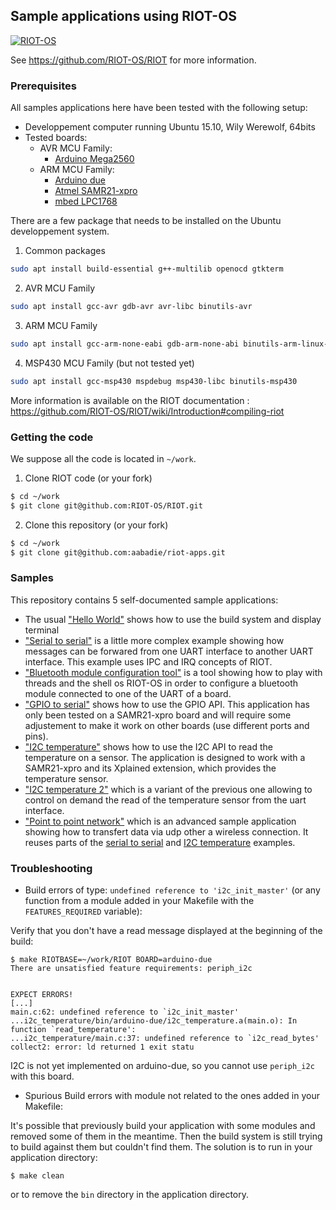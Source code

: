 ## Sample applications using RIOT-OS


[![RIOT-OS](http://www.riot-os.org/images/logo-menu.png)](http://www.riot-os.org)

See https://github.com/RIOT-OS/RIOT for more information.

### Prerequisites

All samples applications here have been tested with the following setup:
* Developpement computer running Ubuntu 15.10, Wily Werewolf, 64bits
* Tested boards:
  * AVR MCU Family:
    * [Arduino Mega2560](https://github.com/RIOT-OS/RIOT/wiki/Board%3A-Arduino-Mega2560)
  * ARM MCU Family:
    * [Arduino due](https://github.com/RIOT-OS/RIOT/wiki/Board%3A-Arduino-Due)
    * [Atmel SAMR21-xpro](https://github.com/RIOT-OS/RIOT/wiki/Board%3A-SAMR21-xpro)
    * [mbed LPC1768](https://github.com/RIOT-OS/RIOT/wiki/Board%3A-mbed_lpc1768)

There are a few package that needs to be installed on the Ubuntu developpement system.

  1. Common packages

```bash
sudo apt install build-essential g++-multilib openocd gtkterm
```

  2. AVR MCU Family

```bash
sudo apt install gcc-avr gdb-avr avr-libc binutils-avr
```

  3. ARM MCU Family

```bash
sudo apt install gcc-arm-none-eabi gdb-arm-none-abi binutils-arm-linux-gnueabi
```

  4. MSP430 MCU Family (but not tested yet)

```bash
sudo apt install gcc-msp430 mspdebug msp430-libc binutils-msp430
```

More information is available on the RIOT documentation : https://github.com/RIOT-OS/RIOT/wiki/Introduction#compiling-riot


### Getting the code

We suppose all the code is located in `~/work`.

1. Clone RIOT code (or your fork)

```bash
$ cd ~/work
$ git clone git@github.com:RIOT-OS/RIOT.git
```

2. Clone this repository (or your fork)

```bash
$ cd ~/work
$ git clone git@github.com:aabadie/riot-apps.git
```

### Samples

This repository contains 5 self-documented sample applications:
* The usual ["Hello World"](https://github.com/aabadie/riot-apps/tree/master/hello-world) shows how
to use the build system and display terminal
* ["Serial to serial"](https://github.com/aabadie/riot-apps/tree/master/serial_to_serial) is a
little more complex example showing how messages can be forwared from one UART interface to
another UART interface. This example uses IPC and IRQ concepts of RIOT.
* ["Bluetooth module configuration tool"](https://github.com/aabadie/riot-apps/tree/master/bt_config) is a
tool showing how to play with threads and the shell os RIOT-OS in order to
configure a bluetooth module connected to one of the UART of a board. 
* ["GPIO to serial"](https://github.com/aabadie/riot-apps/tree/master/gpio_to_serial) shows how
to use the GPIO API. This application has only been tested on a SAMR21-xpro
board and will require some adjustement to make it work on other boards (use
different ports and pins).
* ["I2C temperature"](https://github.com/aabadie/riot-apps/tree/master/i2c_temperature) shows how
to use the I2C API to read the temperature on a sensor. The application is
designed to work with a SAMR21-xpro and its Xplained extension, which provides
the temperature sensor.
* ["I2C temperature 2"](https://github.com/aabadie/riot-apps/tree/master/i2c_temperature_2) which 
is a variant of the previous one allowing to control on demand the read of the temperature
sensor from the uart interface.
* ["Point to point network"](https://github.com/aabadie/riot-apps/tree/master/point_to_point_network)
  which is an advanced sample application showing how to transfert data via udp
  other a wireless connection. It reuses parts of the
  [serial to serial](https://github.com/aabadie/riot-apps/tree/master/serial_to_serial)
  and [I2C temperature](https://github.com/aabadie/riot-apps/tree/master/i2c_temperature)
  examples.


### Troubleshooting

* Build errors of type:
`undefined reference to 'i2c_init_master'` (or any
function from a module added in your Makefile with the `FEATURES_REQUIRED` variable):

Verify that you don't have a read message displayed at the beginning of the
build:

```
$ make RIOTBASE=~/work/RIOT BOARD=arduino-due
There are unsatisfied feature requirements: periph_i2c


EXPECT ERRORS!
[...]
main.c:62: undefined reference to `i2c_init_master'
...i2c_temperature/bin/arduino-due/i2c_temperature.a(main.o): In function `read_temperature':
...i2c_temperature/main.c:37: undefined reference to `i2c_read_bytes'
collect2: error: ld returned 1 exit statu
```
I2C is not yet implemented on arduino-due, so you cannot use `periph_i2c` with
this board.


* Spurious Build errors with module not related to the ones added in your Makefile:

It's possible that previously build your application with some modules and removed
  some of them in the meantime. Then the build system is still trying to build
  against them but couldn't find them.
  The solution is to run in your application directory:
  ```
  $ make clean
  ```
  or to remove the `bin` directory in the application directory.
